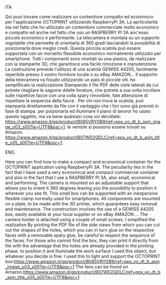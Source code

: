 ITA

Qui puoi trovare come realizzare un contenitore compatto ed econimoco per l'applicazione OCTOPRINT utilizzando RaspberryPi 3A. 
La aprticolarità sta nel fatto che ho utilizzato un contenitore commerciale molto economico e compatto ed anche nel fatto che uso un RASPBERRY PI 3A anc'esso piccolo economico e performante.
La telecamera è montata su un supporto regolabile che permette di orientarla di  360 gradi lasciandoti la possibilità di posizionarla dove meglio credi.
Questa piccola scatola può essere supportata con un morsetto flessibile economico normalmente utilizzato per smartphone.
Tutti i componenti sono montati su una piastra, da realizzare con la stampante 3D, che garantisce  una facile rimozione e manutenzione. 
La costruzione prevede l'utilizzo di una scatola GEWISS 44205, facilmente reperibile presso il vostro fornitore locale o su eBay AMAZON... 
  Il supporto della telecamera va fissato utilizzando un paio di piccole viti.
ho semplificato la realizzazione Stampando il file PDF delle viste laterali da cui potrete ritagliare le sagome ddelle forature, che potrete a sua volta  incollare sulle rispettive facce con una colla spary  rimovibile, fate attenzione di rispettare la sequenza della facce . 
Per chi non trova la scatola, può stamparla direttamente da file con il vantaggio che i fori sono già previsti in fase di stampa.
per poizionarla ed  illuminare il piano di lavoror ho usato questo oggetto, ma va bene qualsiasi cosa voi decidiate:  https://www.amazon.it/gp/product/B085VRYGB9/ref=ppx_yo_dt_b_asin_image_o03_s00?ie=UTF8&psc=1.
le ventole si  possono essere trovati su Amazon. https://www.amazon.it/gp/product/B07WD2QDLC/ref=ppx_yo_dt_b_asin_title_o05_s00?ie=UTF8&psc=1.


ENG.

Here you can find how to make a compact and economical container for the OCTOPRINT application using RaspberryPi 3A.
The peculiarity lies in the fact that I have used a very economical and compact commercial container and also in the fact that I use a RASPBERRY PI 3A, also small, economical and performing.
The camera is mounted on an adjustable support that allows you to orient it 360 degrees leaving you the possibility to position it wherever you see fit.
This small box can be supported with an inexpensive flexible clamp normally used for smartphones.
All components are mounted on a plate, to be made with the 3D printer, which guarantees easy removal and maintenance.
The construction involves the use of a GEWISS 44205 box, easily available at your local supplier or on eBay AMAZON ...
  The camera holder is attached using a couple of small screws.
I simplified the realization By printing the PDF file of the side views from which you can cut out the shapes of the holes, which you can in turn glue on the respective faces with a removable spary glue, be careful to respect the sequence of the faces.
For those who cannot find the box, they can print it directly from file with the advantage that the holes are already provided in the printing phase.
to position it and illuminate the work surface I used this object, but whatever you decide is fine:
I used this to light and support the OCTOPRINT box:https://www.amazon.it/gp/product/B085VRYGB9/ref=ppx_yo_dt_b_asin_image_o03_s00?ie=UTF8&psc=1
The fans can be found on Amazon.https://www.amazon.it/gp/product/B07WD2QDLC/ref=ppx_yo_dt_b_asin_title_o05_s00?ie=UTF8&psc=1

